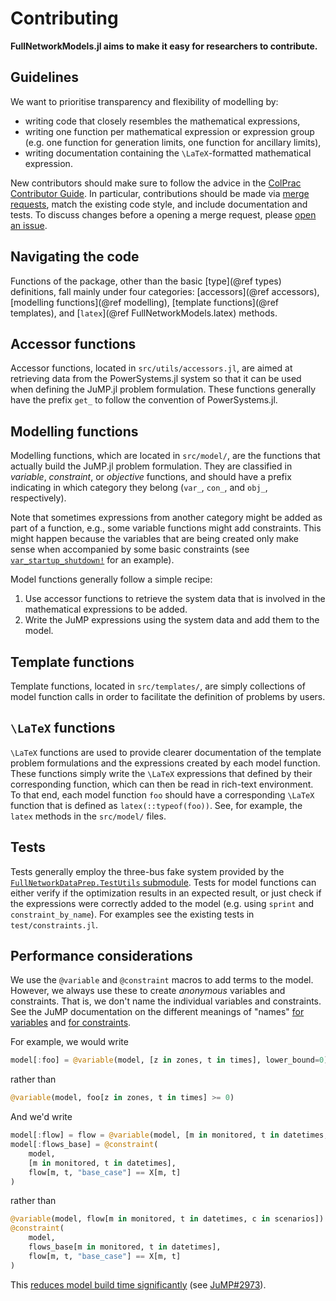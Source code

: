 # Contributing

**FullNetworkModels.jl aims to make it easy for researchers to contribute.**

## Guidelines

We want to prioritise transparency and flexibility of modelling by:
- writing code that closely resembles the mathematical expressions,
- writing one function per mathematical expression or expression group (e.g. one function for generation limits, one function for ancillary limits),
- writing documentation containing the ``\LaTeX``-formatted mathematical expression.

New contributors should make sure to follow the advice in the [ColPrac Contributor Guide](https://github.com/SciML/ColPrac).
In particular, contributions should be made via [merge requests](https://gitlab.invenia.ca/invenia/research/FullNetworkModels.jl/-/merge_requests), match the existing code style, and include documentation and tests.
To discuss changes before a opening a merge request, please [open an issue](https://gitlab.invenia.ca/invenia/research/FullNetworkModels.jl/-/issues).

## Navigating the code

Functions of the package, other than the basic [type](@ref types) definitions, fall mainly under four categories: [accessors](@ref accessors), [modelling functions](@ref modelling), [template functions](@ref templates), and [`latex`](@ref FullNetworkModels.latex) methods.

## Accessor functions

Accessor functions, located in `src/utils/accessors.jl`, are aimed at retrieving data from the PowerSystems.jl system so that it can be used when defining the JuMP.jl problem formulation.
These functions generally have the prefix `get_` to follow the convention of PowerSystems.jl.

## Modelling functions

Modelling functions, which are located in `src/model/`, are the functions that actually build the JuMP.jl problem formulation.
They are classified in _variable_, _constraint_, or _objective_ functions, and should have a prefix indicating in which category they belong (`var_`, `con_`, and `obj_`, respectively).

Note that sometimes expressions from another category might be added as part of a function, e.g., some variable functions might add constraints.
This might happen because the variables that are being created only make sense when accompanied by some basic constraints (see [`var_startup_shutdown!`](@ref) for an example).

Model functions generally follow a simple recipe:

1. Use accessor functions to retrieve the system data that is involved in the mathematical expressions to be added.
2. Write the JuMP expressions using the system data and add them to the model.

## Template functions

Template functions, located in `src/templates/`, are simply collections of model function calls in order to facilitate the definition of problems by users.

## ``\LaTeX`` functions

``\LaTeX`` functions are used to provide clearer documentation of the template problem formulations and the expressions created by each model function.
These functions simply write the ``\LaTeX`` expressions that defined by their corresponding function, which can then be read in rich-text environment.
To that end, each model function `foo` should have a corresponding ``\LaTeX`` function that is defined as `latex(::typeof(foo))`.
See, for example, the `latex` methods in the `src/model/` files.

## Tests

Tests generally employ the three-bus fake system provided by the [`FullNetworkDataPrep.TestUtils` submodule](https://invenia.pages.invenia.ca/research/FullNetworkDataPrep.jl/testutils.html).
Tests for model functions can either verify if the optimization results in an expected result, or just check if the expressions were correctly added to the model (e.g. using `sprint` and `constraint_by_name`).
For examples see the existing tests in `test/constraints.jl`.

## Performance considerations

We use the `@variable` and `@constraint` macros to add terms to the model.
However, we always use these to create _anonymous_ variables and constraints.
That is, we don't name the individual variables and constraints.
See the JuMP documentation on the different meanings of "names" [for variables](https://jump.dev/JuMP.jl/stable/manual/variables/#String-names,-symbolic-names,-and-bindings) and [for constraints](https://jump.dev/JuMP.jl/stable/manual/constraints/#String-names,-symbolic-names,-and-bindings).

For example, we would write
```julia
model[:foo] = @variable(model, [z in zones, t in times], lower_bound=0)
```
rather than
```julia
@variable(model, foo[z in zones, t in times] >= 0)
```

And we'd write
```julia
model[:flow] = flow = @variable(model, [m in monitored, t in datetimes, c in scenarios])
model[:flows_base] = @constraint(
	model,
	[m in monitored, t in datetimes],
	flow[m, t, "base_case"] == X[m, t]
)
```
rather than
```julia
@variable(model, flow[m in monitored, t in datetimes, c in scenarios])
@constraint(
	model,
	flows_base[m in monitored, t in datetimes],
	flow[m, t, "base_case"] == X[m, t]
)
```

This [reduces model build time significantly](https://gitlab.invenia.ca/invenia/research/FullNetworkModels.jl/-/merge_requests/142) (see [JuMP#2973](https://github.com/jump-dev/JuMP.jl/issues/2973)).
